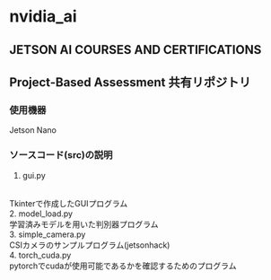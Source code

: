 # nvidia_ai
## JETSON AI COURSES AND CERTIFICATIONS 
## Project-Based Assessment 共有リポジトリ
### 使用機器
Jetson Nano

### ソースコード(src)の説明
1. gui.py
<br>
Tkinterで作成したGUIプログラム
<br>
2. model_load.py
<br>
学習済みモデルを用いた判別器プログラム
<br>
3. simple_camera.py
<br>
CSIカメラのサンプルプログラム(jetsonhack)
<br>
4. torch_cuda.py
<br>
pytorchでcudaが使用可能であるかを確認するためのプログラム

